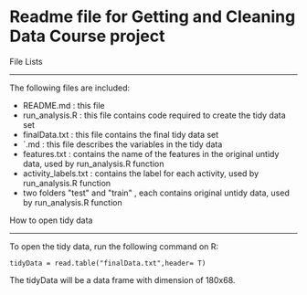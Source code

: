 Readme file for Getting and Cleaning Data Course project
========================================================

File Lists
_______________________________________________________
The following files are included:
* README.md : this file
* run_analysis.R : this file contains code required to create the tidy data set
* finalData.txt : this file contains the final tidy data set
* `.md : this file describes the variables in the tidy data
* features.txt : contains the name of the features in the original untidy data, used by run_analysis.R function
* activity_labels.txt : contains the label for each activity, used by run_analysis.R function
* two folders "test" and "train" , each contains original untidy data, used by run_analysis.R function

How to open tidy data
________________________________________________________
To open the tidy data, run the following command on R:

```{r eval=F}
tidyData = read.table("finalData.txt",header= T)
```

The tidyData will be a data frame with dimension of 180x68.